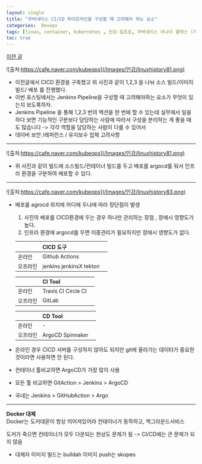 ```yaml
---
layout: single
title: "쿠버네티스 CI/CD 파이프라인을 구성할 때 고려해야 하는 요소"
categories:  Devops
tags: [linux, container, kubernetes , 인강-일프로, 쿠버네티스 어나더 클래스 (지상편) - Sprint 1 2 , DevOps ,jenkins ,CI/DC  ]
toc: true
---
```




[이전 글](https://parkbeomsub.github.io/devops/%EC%BF%A0%EB%B2%84%EB%84%A4%ED%8B%B0%EC%8A%A4-Devops-Jenkins-%EC%86%8C%EC%8A%A4-%EB%B9%8C%EB%93%9C%ED%95%98%EA%B8%B0/)

![출처:https://cafe.naver.com/kubeops](/Images/인강/linuxhistory81.png)

 - 이전글에서  CICD 환경을 구축했고 위 사진과 같이 1,2,3 을 나눠 소스 빌드/이미지 빌드/ 배포 를 진행했다.
 - 이번 포스팅에서는  Jenkins Pipeline을 구성할 때 고려해야하는 요소가 무엇이 있는지 보도록하자. 
 - Jenkins Pipeline 을 통해 1,2,3 번의 액션을 한 번에 할 수 있는데 실무에서 일을 하다 보면 기능적인 구분보다 담당하는 사람에 따라서 구성을 분리하는 게 좋을 때도 많습니다  -> 각각 역할을 담당하는 사람이 다를 수 있어서
 - 데이버 보안 /레퍼런스 / 유지보수 업체 고려사항
  
  


---

![출처:https://cafe.naver.com/kubeops](/Images/인강/linuxhistory81.png)
   - 위 사진과 같이 빌드에 소스빌드/컨테이너 빌드를 두고 배포를 argocd를 둬서 인프라 환경을  구분하여 배포할 수 있다.
---
![출처:https://cafe.naver.com/kubeops](/Images/인강/linuxhistory83.png)

- 배포를  agrocd 위치에 어디에 두냐에 따라  장단점이 발생
  1.  사진의 배포를 CICD환경에 두는 경우  하나만 관리하는 장점 , 장애시 영향도가 높다.
  2.  인프라 환경에 argocd를 두면 이중관리가 필요하지만  장애시 영향도가 없다.
  

   ||CICD 도구||
   |-----|-----|-----|
   |온라인| Github Actions|  
   |오프라인|jenkins  jenkinsX  tekton|
   
   ||CI Tool||
   |----|----|----|
   |온라인|Travis CI   Circle CI|
   |오프라인|GitLab|

   ||CD Tool||
   |----|-----|----|
   |온라인|-|
   |오프라인|ArgoCD Spinnaker|

 - 온라인 경우 CICD 서버를 구성하지 않아도 되지만 git에 올라가는 데이터가  중요한 것이라면  사용하면 안 된다.
 - 컨테이너 툴비교하면 ArgoCD가 가장 많이 사용
 - 모든 툴 비교하면 GitAction > Jenkins > ArgoCD
 - 국내는 Jenkins  > GitHubAction > Argo 
  
---
**Docker 대체**  
Docker는 도커데몬이 항상 띄어져있어라 컨태이너가 동작하고, 백그라운드서비스

도커가 죽으면 컨테이너가 모두 다운되는 현상도 문제가 됨 -> CI/CD에는 큰 문제가 되지 않음

- 대체자
   이미지 빌드는  buildah
   이미지 push는 skopeo
 